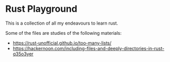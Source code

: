 # Rust Playground

This is a collection of all my endeavours to learn rust.

Some of the files are studies of the following materials:
- https://rust-unofficial.github.io/too-many-lists/
- https://hackernoon.com/including-files-and-deeply-directories-in-rust-q35o3yer
